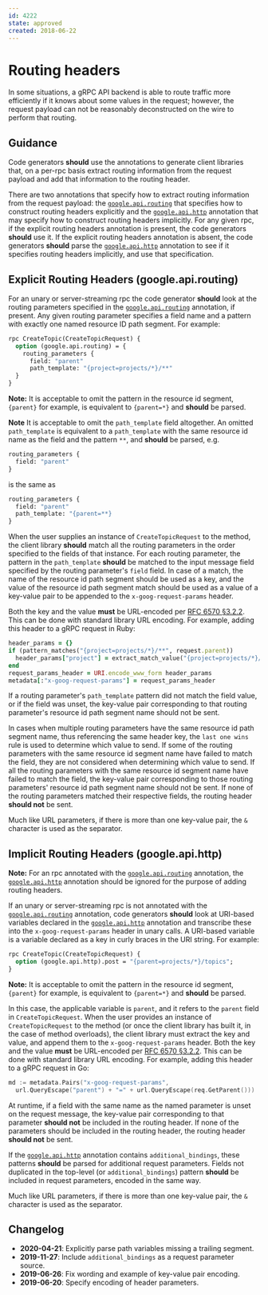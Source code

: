 ```yaml
---
id: 4222
state: approved
created: 2018-06-22
---
```


# Routing headers

In some situations, a gRPC API backend is able to route traffic more
efficiently if it knows about some values in the request; however, the request
payload can not be reasonably deconstructed on the wire to perform that
routing.

## Guidance

Code generators **should** use the annotations to generate client libraries that,
on a per-rpc basis extract routing information from the request payload and
add that information to the routing header.

There are two annotations that specify how to extract routing information from
the request payload: the [`google.api.routing`][routing] that specifies how to
construct routing headers explicitly and the [`google.api.http`][http] annotation
that may specify how to construct routing headers implicitly. For any given rpc,
if the explicit routing headers annotation is present, the code generators **should**
use it. If the explicit routing headers annotation is absent, the code generators
**should** parse the [`google.api.http`][http] annotation to see if it specifies
routing headers implicitly, and use that specification.

## Explicit Routing Headers (google.api.routing)
For an unary or server-streaming rpc the code generator **should** look at the routing
parameters specified in the [`google.api.routing`][routing] annotation, if present.
Any given routing parameter specifies a field name and a pattern with exactly one
named resource ID path segment. For example:

```proto
rpc CreateTopic(CreateTopicRequest) {
  option (google.api.routing) = {
    routing_parameters {
      field: "parent"
      path_template: "{project=projects/*}/**"
  }
}
```

**Note:** It is acceptable to omit the pattern in the resource id segment, `{parent}`
for example, is equivalent to `{parent=*}` and **should** be parsed.

**Note** It is acceptable to omit the `path_template` field altogether. An omitted 
`path_template` is equivalent to a `path_template` with the same resource id name as
the field and the pattern `**`, and **should** be parsed, e.g. 

```proto
routing_parameters {
  field: "parent"
}
```

is the same as

```proto
routing_parameters {
  field: "parent"
  path_template: "{parent=**}
}
```

When the user supplies an instance of `CreateTopicRequest` to the method, the
client library **should** match all the routing parameters in the order specified
to the fields of that instance. For each routing parameter, the pattern in the
`path_template` **should** be matched to the input message field specified by the
routing parameter's `field` field. In case of a match, the name of the resource id
path segment should be used as a key, and the value of the resource id path segment match 
should be used as a value of a key-value pair to be appended to the `x-goog-request-params`
header. 

Both the key and the value **must** be URL-encoded per [RFC 6570 §3.2.2][].
This can be done with standard library URL encoding. For example, adding this header
to a gRPC request in Ruby:

```ruby
header_params = {}
if (pattern_matches("{project=projects/*}/**", request.parent))
  header_params["project"] = extract_match_value("{project=projects/*}/**", request.parent)
end
request_params_header = URI.encode_www_form header_params
metadata[:"x-goog-request-params"] = request_params_header
```

If a routing parameter's `path_template` pattern did not match the field value, or
if the field was unset, the key-value pair corresponding to that routing parameter's
resource id path segment name should not be sent.

In cases when multiple routing parameters have the same resource id path segment name,
thus referencing the same header key, the `last one wins` rule is used to determine
which value to send. If some of the routing parameters with the same resource id segment
name have failed to match the field, they are not considered when determining which value
to send. If all the routing parameters with the same resource id segment name have failed
to match the field, the key-value pair corresponding to those routing parameters'
resource id path segment name should not be sent.
If none of the routing parameters matched their respective fields, the routing header
**should not** be sent.

Much like URL parameters, if there is more than one key-value pair, the `&`
character is used as the separator.

## Implicit Routing Headers (google.api.http)
**Note:** For an rpc annotated with the [`google.api.routing`][routing] annotation,
the [`google.api.http`][http] annotation should be ignored for the purpose of adding
routing headers.

If an unary or server-streaming rpc is not annotated with the [`google.api.routing`][routing]
annotation, code generators **should** look at URI-based variables declared in the
[`google.api.http`][http] annotation and transcribe these into the
`x-goog-request-params` header in unary calls. A URI-based variable is a
variable declared as a key in curly braces in the URI string. For example:

```proto
rpc CreateTopic(CreateTopicRequest) {
  option (google.api.http).post = "{parent=projects/*}/topics";
}
```

**Note:** It is acceptable to omit the pattern in the resource id segment, `{parent}`
for example, is equivalent to `{parent=*}` and **should** be parsed.

In this case, the applicable variable is `parent`, and it refers to the
`parent` field in `CreateTopicRequest`. When the user provides an instance of
`CreateTopicRequest` to the method (or once the client library has built it, in
the case of method overloads), the client library must extract the key and
value, and append them to the `x-goog-request-params` header. Both the key and
the value **must** be URL-encoded per [RFC 6570 §3.2.2][]. This can be done
with standard library URL encoding. For example, adding this header to a gRPC
request in Go:

```go
md := metadata.Pairs("x-goog-request-params",
  url.QueryEscape("parent") + "=" + url.QueryEscape(req.GetParent()))
```

At runtime, if a field with the same name as the named parameter is unset on the
request message, the key-value pair corresponding to that parameter **should not**
be included in the routing header. If none of the parameters should be included in
the routing header, the routing header **should not** be sent.

If the [`google.api.http`][http] annotation contains `additional_bindings`,
these patterns **should** be parsed for additional request parameters. Fields
not duplicated in the top-level (or `additional_bindings`) pattern **should**
be included in request parameters, encoded in the same way.

Much like URL parameters, if there is more than one key-value pair, the `&`
character is used as the separator.

<!-- prettier-ignore -->
[http]: https://github.com/googleapis/googleapis/blob/master/google/api/http.proto
[routing]: https://github.com/googleapis/googleapis/blob/master/google/api/routing.proto
[rfc 6570 §3.2.2]: https://tools.ietf.org/html/rfc6570#section-3.2.2

## Changelog

- **2020-04-21**: Explicitly parse path variables missing a trailing segment.
- **2019-11-27**: Include `additional_bindings` as a request parameter source.
- **2019-06-26**: Fix wording and example of key-value pair encoding.
- **2019-06-20**: Specify encoding of header parameters.
